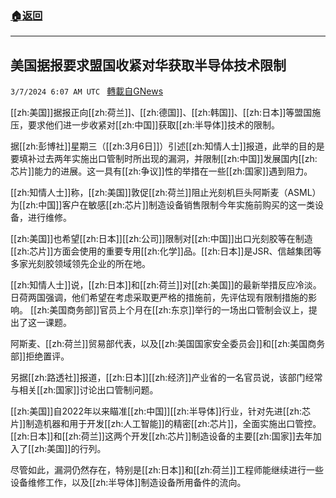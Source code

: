 ###  [:house:返回](README.md)
---


## 美国据报要求盟国收紧对华获取半导体技术限制
`3/7/2024 6:07 AM UTC ` [轉載自GNews](https://gnews.org/articles/2373012)

[[zh:美国]]据报正向[[zh:荷兰]]、[[zh:德国]]、[[zh:韩国]]、[[zh:日本]]等盟国施压，要求他们进一步收紧对[[zh:中国]]获取[[zh:半导体]]技术的限制。

据[[zh:彭博社]]星期三（[[zh:3月6日]]）引述[[zh:知情人士]]报道，此举的目的是要填补过去两年实施出口管制时所出现的漏洞，并限制[[zh:中国]]发展国内[[zh:芯片]]能力的进展。这一具有[[zh:争议]]性的举措在一些[[zh:国家]]遇到阻力。

[[zh:知情人士]]称，[[zh:美国]]敦促[[zh:荷兰]]阻止光刻机巨头阿斯麦（ASML）为[[zh:中国]]客户在敏感[[zh:芯片]]制造设备销售限制今年实施前购买的这一类设备，进行维修。

[[zh:美国]]也希望[[zh:日本]][[zh:公司]]限制对[[zh:中国]]出口光刻胶等在制造[[zh:芯片]]方面会使用的重要专用[[zh:化学]]品。[[zh:日本]]是JSR、信越集团等多家光刻胶领域领先企业的所在地。

[[zh:知情人士]]说，[[zh:日本]]和[[zh:荷兰]]对[[zh:美国]]的最新举措反应冷淡。日荷两国强调，他们希望在考虑采取更严格的措施前，先评估现有限制措施的影响。 [[zh:美国商务部]]官员上个月在[[zh:东京]]举行的一场出口管制会议上，提出了这一课题。

阿斯麦、[[zh:荷兰]]贸易部代表，以及[[zh:美国国家安全委员会]]和[[zh:美国商务部]]拒绝置评。

另据[[zh:路透社]]报道，[[zh:日本]][[zh:经济]]产业省的一名官员说，该部门经常与相关[[zh:国家]]讨论出口管制问题。

[[zh:美国]]自2022年以来瞄准[[zh:中国]][[zh:半导体]]行业，针对先进[[zh:芯片]]制造机器和用于开发[[zh:人工智能]]的精密[[zh:芯片]]，全面实施出口管控。[[zh:日本]]和[[zh:荷兰]]这两个开发[[zh:芯片]]制造设备的主要[[zh:国家]]去年加入了[[zh:美国]]的行列。

尽管如此，漏洞仍然存在，特别是[[zh:日本]]和[[zh:荷兰]]工程师能继续进行一些设备维修工作，以及[[zh:半导体]]制造设备所用备件的流向。
